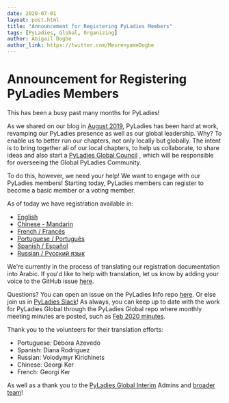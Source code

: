 ```yaml
---
date: 2020-07-01
layout: post.html
title: "Announcement for Registering PyLadies Members"
tags: [PyLadies, Global, Organizing]
author: Abigail Dogbe
author_link: https://twitter.com/MesrenyameDogbe
---
```


Announcement for Registering PyLadies Members
=====================

This has been a busy past many months for PyLadies! 

As we shared on our blog in [August 2019](https://www.pyladies.com/blog/Important-PyLadies-Update/important-pyladies-update/), PyLadies  has been hard at work, revamping our PyLadies presence as well as our global leadership. Why?
To enable us to better run our chapters, not only locally but globally. 
The intent is to bring together all of our local chapters, to help us collaborate, to share ideas and also start a [PyLadies Global Council](https://www.pyladies.com/blog/Help-us-decide-our-PyLadies-Projects-and-PyLadies-Global-Council-Selection-Process/help-us-with-pyladies-project-and-council-selection/) , which will be responsible for overseeing the Global PyLadies Community.

To do this, however, we need your help! We want to engage with our PyLadies members!  Starting today, PyLadies members can register to become a basic member or a voting member.
 
As of today we have registration available in:

- [English](https://forms.gle/f3M4JUzA7JH48Swo8)
- [Chinese - Mandarin](https://docs.google.com/forms/d/e/1FAIpQLSfUMzknSnq55KRpDYuJh2dWUt5r3hjvete-2jHgqSgSWWTo-w/viewform?usp=sf_link)
- [French / Francés](https://docs.google.com/forms/d/e/1FAIpQLSciDGjrh0m66Oa-o-qZH5jYdXFKcpEOjeSoC4IaebY22ofOXA/viewform?usp=sf_link)
- [Portuguese / Português](https://forms.gle/9AdTdBr67ikiAFXSA) 
- [Spanish / Español](https://forms.gle/CaDhPsjLgEmrqV7RA)
- [Russian / Русский язык](https://docs.google.com/forms/d/e/1FAIpQLScs5W-ujSTs4tkd_85LJ0Nr5UTgpsyJv0kBUaadk7fKbVSUrA/viewform?usp=sf_link)

We're currently in the process of translating our registration documentation into Arabic. If you'd like to help with translation, let us know by adding your voice to the GitHub issue [here](https://github.com/pyladies/global-organizing/issues/54).


Questions? You can open an issue on the PyLadies Info repo [here](https://github.com/pyladies/info/blob/master/README.md). Or else join us in [PyLadies Slack](https://slackin.pyladies.com/)! As always, you can keep up to date with the work for PyLadies Global through the PyLadies Global repo where monthly meeting minutes are posted, such as [Feb 2020 minutes]( https://github.com/pyladies/global-organizing/blob/master/notes/2020/13_02_2020.md).

Thank you to the volunteers for their translation efforts:

- Portuguese: Débora Azevedo
- Spanish: Diana Rodriguez
- Russian: Volodymyr Kirichinets
- Chinese: Georgi Ker
- French: Georgi Ker

As well as a thank you to the [PyLadies Global Interim](https://github.com/orgs/pyladies/teams/pyladies-global-admin) Admins and [broader team](https://github.com/orgs/pyladies/teams/pyladies-global-contributors)!
